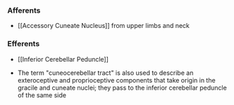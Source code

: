 ### Afferents
- [[Accessory Cuneate Nucleus]] from upper limbs and neck
### Efferents
- [[Inferior Cerebellar Peduncle]]



- The term "cuneocerebellar tract" is also used to describe an exteroceptive and proprioceptive components that take origin in the gracile and cuneate nuclei; they pass to the inferior cerebellar peduncle of the same side